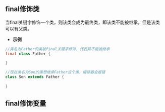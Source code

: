 ## final修饰类
当final关键字修饰一个类，则该类会成为最终类，即该类不能被继承，但是该类可以有父类。
- **示例**
```java
//类名为Father的类被final关键字修饰，代表其不能被继承
final class Father {
	
} 

//现在类名为Son的类想继承Father这个类，编译器会报错
class Son extends Father {
	
}
```

## final修饰变量